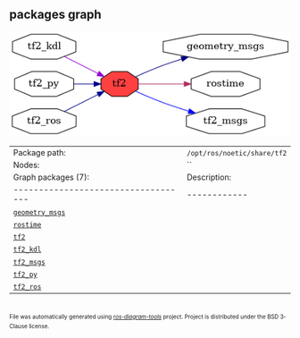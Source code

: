 <!--
File was automatically generated using 'ros-diagram-tools' project.
Project is distributed under the BSD 3-Clause license.
-->

## packages graph

[![tf2](tf2.png "tf2")](tf2.png)

|     |     |
| --- | --- |
| Package path: | `/opt/ros/noetic/share/tf2` |
| Nodes: | `` |
| Graph packages (7): | Description: |
| ----------------------------------- | ------------ |
| [`geometry_msgs`](geometry_msgs.html) |  |
| [`rostime`](rostime.html) |  |
| [`tf2`](tf2.html) |  |
| [`tf2_kdl`](tf2_kdl.html) |  |
| [`tf2_msgs`](tf2_msgs.html) |  |
| [`tf2_py`](tf2_py.html) |  |
| [`tf2_ros`](tf2_ros.html) |  |


</br>
<font size="1">
File was automatically generated using <a href="https://github.com/anetczuk/ros-diagram-tools"><i>ros-diagram-tools</i></a> project.
Project is distributed under the BSD 3-Clause license.
</font>
